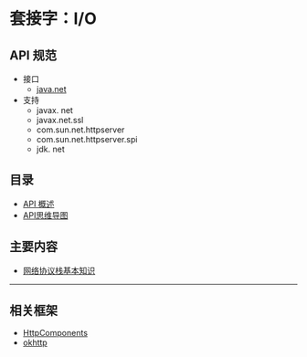 #   套接字：I/O

##  API 规范
-   接口
    -   [java.net](https://docs.oracle.com/javase/8/docs/api/java/net/package-summary.html)
-   支持
    -   javax. net
    -   javax.net.ssl
    -   com.sun.net.httpserver
    -   com.sun.net.httpserver.spi
    -   jdk. net


##  目录
-   [API 概述](1401.md)
-   [API思维导图](https://www.processon.com/view/link/5e3c192ce4b0a3daae7e7bd3)

##  主要内容
-   [网络协议栈基本知识](https://www.cnblogs.com/mrlayfolk/p/11965347.html)


----


##  相关框架
-   [HttpComponents](http://hc.apache.org/)
-   [okhttp](https://square.github.io/okhttp/)